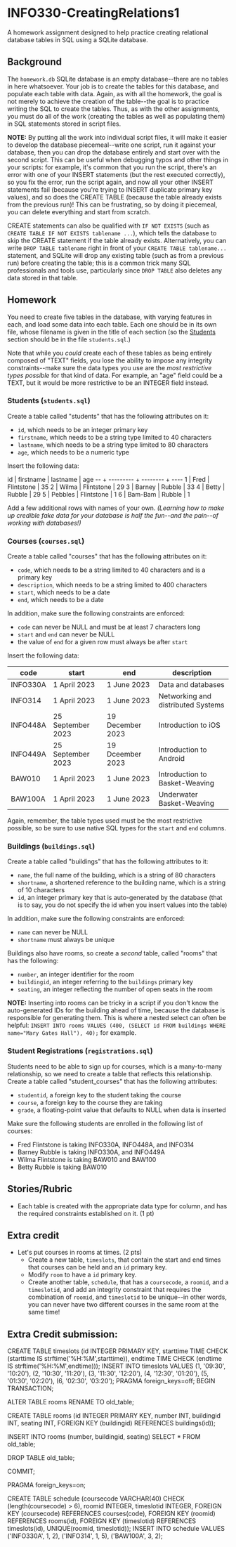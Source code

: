 # INFO330-CreatingRelations1

A homework assignment designed to help practice creating relational database tables in SQL using a SQLite database.

## Background

The `homework.db` SQLite database is an empty database--there are no tables in here whatsoever. Your job is to create the tables for this database, and populate each table with data. Again, as with all the homework, the goal is not merely to achieve the creation of the table--the goal is to practice writing the SQL to create the tables. Thus, as with the other assignments, you must do all of the work (creating the tables as well as populating them) in SQL statements stored in script files.

**NOTE:** By putting all the work into individual script files, it will make it easier to develop the database piecemeal--write one script, run it against your database, then you can drop the database entirely and start over with the second script. This can be useful when debugging typos and other things in your scripts: for example, it's common that you run the script, there's an error with one of your INSERT statements (but the rest executed correctly), so you fix the error, run the script again, and now all your other INSERT statements fail (because you're trying to INSERT duplicate primary key values), and so does the CREATE TABLE (because the table already exists from the previous run)! This can be frustrating, so by doing it piecemeal, you can delete everything and start from scratch.

CREATE statements can also be qualified with `IF NOT EXISTS` (such as `CREATE TABLE IF NOT EXISTS tablename ...`), which tells the database to skip the CREATE statement if the table already exists. Alternatively, you can write `DROP TABLE tablename` right in front of your `CREATE TABLE tablename...` statement, and SQLite will drop any existing table (such as from a previous run) before creating the table; this is a common trick many SQL professionals and tools use, particularly since `DROP TABLE` also deletes any data stored in that table.

## Homework

You need to create five tables in the database, with varying features in each, and load some data into each table. Each one should be in its own file, whose filename is given in the title of each section (so the [Students](#students-studentssql) section should be in the file `students.sql`.)

Note that while you *could* create each of these tables as being entirely composed of "TEXT" fields, you lose the ability to impose any integrity constraints--make sure the data types you use are the *most restrictive types possible* for that kind of data. For example, an "age" field could be a TEXT, but it would be more restrictive to be an INTEGER field instead.

### Students (`students.sql`)

Create a table called "students" that has the following attributes on it:

* `id`, which needs to be an integer primary key
* `firstname`, which needs to be a string type limited to 40 characters
* `lastname`, which needs to be a string type limited to 80 characters
* `age`, which needs to be a numeric type

Insert the following data:

id | firstname | lastname | age
-- + --------- + -------- + ----
1  | Fred | Flintstone | 35
2  | Wilma | Flintstone | 29
3  | Barney | Rubble | 33
4  | Betty | Rubble | 29
5  | Pebbles | Flintstone | 1
6  | Bam-Bam | Rubble | 1

Add a few additional rows with names of your own. *(Learning how to make up credible fake data for your database is half the fun--and the pain--of working with databases!)*

### Courses (`courses.sql`)

Create a table called "courses" that has the following attributes on it:

* `code`, which needs to be a string limited to 40 characters and is a primary key
* `description`, which needs to be a string limited to 400 characters
* `start`, which needs to be a date
* `end`, which needs to be a date

In addition, make sure the following constraints are enforced:

* `code` can never be NULL and must be at least 7 characters long
* `start` and `end` can never be NULL
* the value of `end` for a given row must always be after `start`

Insert the following data:

code | start | end | description
---- | ----- | --- | ------------
INFO330A | 1 April 2023 | 1 June 2023 | Data and databases
INFO314  | 1 April 2023 | 1 June 2023 | Networking and distributed Systems
INFO448A | 25 September 2023 | 19 December 2023 | Introduction to iOS
INFO449A | 25 September 2023 | 19 Dceember 2023 | Introduction to Android
BAW010 | 1 April 2023 | 1 June 2023 | Introduction to Basket-Weaving
BAW100A | 1 April 2023 | 1 June 2023 | Underwater Basket-Weaving

Again, remember, the table types used must be the most restrictive possible, so be sure to use native SQL types for the `start` and `end` columns.

### Buildings (`buildings.sql`)

Create a table called "buildings" that has the following attributes to it:

* `name`, the full name of the building, which is a string of 80 characters
* `shortname`, a shortened reference to the building name, which is a string of 10 characters
* `id`, an integer primary key that is auto-generated by the database (that is to say, you do not specify the id when you insert values into the table)

In addition, make sure the following constraints are enforced:

* `name` can never be NULL
* `shortname` must always be unique

Buildings also have rooms, so create a *second* table, called "rooms" that has the following:

* `number`, an integer identifier for the room
* `buildingid`, an integer referring to the `buildings` primary key
* `seating`, an integer reflecting the number of open seats in the room

**NOTE:** Inserting into rooms can be tricky in a script if you don't know the auto-generated IDs for the building ahead of time, because the database is responsible for generating them. This is where a nested select can often be helpful: `INSERT INTO rooms VALUES (400, (SELECT id FROM buildings WHERE name="Mary Gates Hall"), 40);` for example.

### Student Registrations (`registrations.sql`)

Students need to be able to sign up for courses, which is a many-to-many relationship, so we need to create a table that reflects this relationship. Create a table called "student_courses" that has the following attributes:

* `studentid`, a foreign key to the student taking the course
* `course`, a foreign key to the course they are taking
* `grade`, a floating-point value that defaults to NULL when data is inserted

Make sure the following students are enrolled in the following list of courses:

* Fred Flintstone is taking INFO330A, INFO448A, and INFO314
* Barney Rubble is taking INFO330A, and INFO449A
* Wilma Flintstone is taking BAW010 and BAW100
* Betty Rubble is taking BAW010

## Stories/Rubric

* Each table is created with the appropriate data type for column, and has the required constraints established on it. (1 pt)

## Extra credit

* Let's put courses in rooms at times. (2 pts)
    * Create a new table, `timeslots`, that contain the start and end times that courses can be held and an `id` primary key. 
    * Modify `room` to have a `id` primary key.
    * Create another table, `schedule`, that has a `coursecode`, a `roomid`, and a `timeslotid`, and add an integrity constraint that requires the combination of `roomid`, and `timeslotid` to be unique--in other words, you can never have two different courses in the same room at the same time!

## Extra Credit submission:

CREATE TABLE timeslots (id INTEGER PRIMARY KEY, starttime TIME CHECK (starttime IS strftime('%H:%M',starttime)), endtime TIME CHECK (endtime IS strftime('%H:%M',endtime)));
INSERT INTO timeslots VALUES (1, '09:30', '10:20'), (2, '10:30', '11:20'), (3, '11:30', '12:20'), (4, '12:30', '01:20'), (5, '01:30', '02:20'), (6, '02:30', '03:20');
PRAGMA foreign_keys=off;
BEGIN TRANSACTION;

ALTER TABLE rooms RENAME TO old_table;

CREATE TABLE rooms (id INTEGER PRIMARY KEY, number INT, buildingid INT, seating INT, FOREIGN KEY (buildingid) REFERENCES buildings(id));

INSERT INTO rooms (number, buildingid, seating) SELECT * FROM old_table;

DROP TABLE old_table;

COMMIT;

PRAGMA foreign_keys=on;

CREATE TABLE schedule (coursecode VARCHAR(40) CHECK (length(coursecode) > 6), roomid INTEGER, timeslotid INTEGER, FOREIGN KEY (coursecode) REFERENCES courses(code), FOREIGN KEY (roomid) REFERENCES rooms(id), FOREIGN KEY (timeslotid) REFERENCES timeslots(id), UNIQUE(roomid, timeslotid));
INSERT INTO schedule VALUES ('INFO330A', 1, 2), ('INFO314', 1, 5), ('BAW100A', 3, 2);
